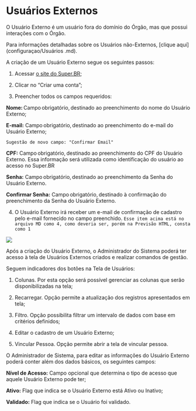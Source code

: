 # Usuários Externos

O Usuário Externo é um usuário fora do domínio do Órgão, mas que possui interações com o Órgão. 

Para informações detalhadas sobre os Usuários não-Externos, [clique aqui](configuraçao/Usuários .md). 

A criação de um Usuário Externo segue os seguintes passos:



1. Acessar [o site do Super.BR](configuraçao/https://superbr-dev.dth.nuvem.gov.br/auth/login);

2. Clicar no “Criar uma conta”; 

3. Preencher todos os campos requeridos: 

**Nome:** Campo obrigatório, destinado ao preenchimento do nome do Usuário Externo; 

**E-mail:** Campo obrigatório, destinado ao preenchimento do e-mail do Usuário Externo; 

```Sugestão de novo campo: "Confirmar Email"```

**CPF:** Campo obrigatório, destinado ao preenchimento do CPF do Usuário Externo. Essa informação será utilizada como identificação do usuário ao acesso no Super.BR 

**Senha:** Campo obrigatório, destinado ao preenchimento da Senha do Usuário Externo. 

**Confirmar Senha:** Campo obrigatório, destinado à confirmação do preenchimento da Senha do Usuário Externo. 


4. O Usuário Externo irá receber um e-mail de confirmação de cadastro pelo e-mail fornecido no campo preenchido. 
```Esse item acima está no arquivo MD como 4, como deveria ser, porém na Previsão HTML, consta como 1```
 
<img src="../../_static/images/Usuário Externo - Tela Principal.png"/>


Após a criação do Usuário Externo, o Administrador do Sistema poderá ter acesso à tela de Usuários Externos criados e realizar comandos de gestão. 

Seguem indicadores dos botões na Tela de Usuários:

1) Colunas. Por esta opção será possível gerenciar as colunas que serão disponibilizadas na tela; 

2) Recarregar. Opção permite a atualização dos registros apresentados em tela;  

3) Filtro. Opção possibilita filtrar um intervalo de dados com base em critérios definidos;

4) Editar o cadastro de um Usuário Externo;

5) Vincular Pessoa. Opção permite abrir a tela de vincular pessoa.


O Administrador de Sistema, para editar as informações do Usuário Externo poderá conter além dos dados básicos, os seguintes campos:

**Nível de Acesso:** Campo opcional que determina o tipo de acesso que aquele Usuário Externo pode ter; 

**Ativo:** Flag que indica se o Usuário Externo está Ativo ou Inativo;

**Validado:** Flag que indica se o Usuário foi validado.